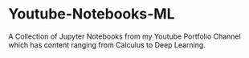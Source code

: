 # Youtube-Notebooks-ML
A Collection of Jupyter Notebooks from my Youtube Portfolio Channel which has content ranging from Calculus to Deep Learning.  
